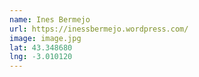 ```yaml
---
name: Ines Bermejo
url: https://inessbermejo.wordpress.com/
image: image.jpg
lat: 43.348680
lng: -3.010120
---
```


